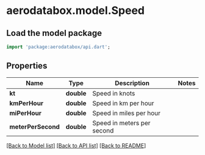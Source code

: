 # aerodatabox.model.Speed

## Load the model package
```dart
import 'package:aerodatabox/api.dart';
```

## Properties
Name | Type | Description | Notes
------------ | ------------- | ------------- | -------------
**kt** | **double** | Speed in knots | 
**kmPerHour** | **double** | Speed in km per hour | 
**miPerHour** | **double** | Speed in miles per hour | 
**meterPerSecond** | **double** | Speed in meters per second | 

[[Back to Model list]](../README.md#documentation-for-models) [[Back to API list]](../README.md#documentation-for-api-endpoints) [[Back to README]](../README.md)


